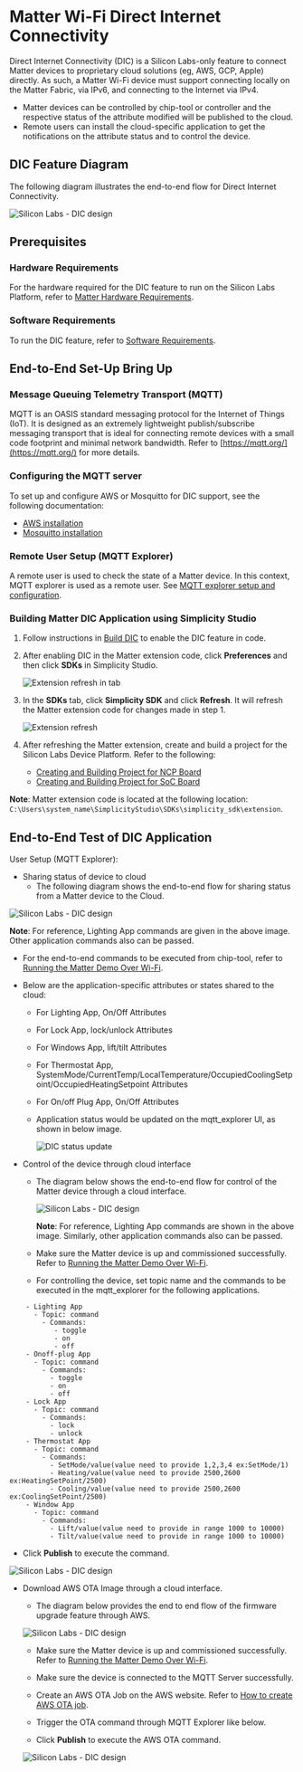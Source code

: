 # Matter Wi-Fi Direct Internet Connectivity

Direct Internet Connectivity (DIC) is a Silicon Labs-only feature to connect Matter devices to proprietary cloud solutions (eg, AWS, GCP, Apple) directly. As such, a Matter Wi-Fi device must support connecting locally on the Matter Fabric, via IPv6, and connecting to the Internet via IPv4.

- Matter devices can be controlled by chip-tool or controller and the respective status of the attribute modified will be published to the cloud.
- Remote users can install the cloud-specific application to get the notifications on the attribute status and to control the device.

## DIC Feature Diagram

The following diagram illustrates the end-to-end flow for Direct Internet Connectivity.

![Silicon Labs - DIC design](images/dic-flow.png)

## Prerequisites

### Hardware Requirements

For the hardware required for the DIC feature to run on the Silicon Labs Platform, refer to [Matter Hardware Requirements](/matter/<docspace-docleaf-version>/matter-prerequisites/hardware-requirements).

### Software Requirements

To run the DIC feature, refer to [Software Requirements](/matter/<docspace-docleaf-version>/matter-prerequisites/software-requirements).

## End-to-End Set-Up Bring Up

### Message Queuing Telemetry Transport (MQTT)

MQTT is an OASIS standard messaging protocol for the Internet of Things (IoT). It is designed as an extremely lightweight publish/subscribe messaging transport that is ideal for connecting remote devices with a small code footprint and minimal network bandwidth. Refer to [https://mqtt.org/](https://mqtt.org/) for more details.

### Configuring the MQTT server

To set up and configure AWS or Mosquitto for DIC support, see the following documentation:

- [AWS installation](./aws-configuration-registration.md)
- [Mosquitto installation](./mosquitto-setup.md)

### Remote User Setup (MQTT Explorer)

A remote user is used to check the state of a Matter device. In this context, MQTT explorer is used as a remote user. See [MQTT explorer setup and configuration](./mqtt-explorer-setup.md).

### Building Matter DIC Application using Simplicity Studio

1. Follow instructions in [Build DIC](./build-dic.md) to enable the DIC feature in code.

2. After enabling DIC in the Matter extension code, click **Preferences** and then click **SDKs** in Simplicity Studio.

    ![Extension refresh in tab](images/dic-extension-refresh.png)

3. In the **SDKs** tab, click  **Simplicity SDK** and click **Refresh**. It will refresh the Matter extension code for changes made in step 1.

    ![Extension refresh](images/dic-extension-refresh-1.png)

4. After refreshing the Matter extension, create and build a project for the Silicon Labs Device Platform. Refer to the following:

    - [Creating and Building Project for NCP Board](/matter/<docspace-docleaf-version>/matter-wifi-getting-started-example/getting-started-efx32-ncp#building-and-flashing-an-application)
    - [Creating and Building Project for SoC Board](/matter/<docspace-docleaf-version>/matter-wifi-getting-started-example/getting-started-with-soc#building-the-917-soc-matter-accessory-devices-using-simplicity-studio)

**Note**: Matter extension code is located at the following location: `C:\Users\system_name\SimplicityStudio\SDKs\simplicity_sdk\extension`.

## End-to-End Test of DIC Application

User Setup (MQTT Explorer):

- Sharing status of device to cloud
  - The following diagram shows the end-to-end flow for sharing status from a Matter device to the Cloud.

![Silicon Labs - DIC design](images/dic-status-sharing.png)

  **Note**: For reference, Lighting App commands are given in the above image. Other application commands also can be passed.

- For the end-to-end commands to be executed from chip-tool, refer to [Running the Matter Demo Over Wi-Fi](/matter/<docspace-docleaf-version>/matter-wifi-run-demo).
- Below are the application-specific attributes or states shared to the cloud:
  - For Lighting App, On/Off Attributes
  - For Lock App, lock/unlock Attributes
  - For Windows App, lift/tilt Attributes
  - For Thermostat App, SystemMode/CurrentTemp/LocalTemperature/OccupiedCoolingSetpoint/OccupiedHeatingSetpoint Attributes
  - For On/off Plug App, On/Off Attributes
  - Application status would be updated on the mqtt_explorer UI, as shown in below image.
  
      ![DIC status update](images/mqtt-explorer-4.png)

- Control of the device through cloud interface
  - The diagram below shows the end-to-end flow for control of the Matter device through a cloud interface.
  
      ![Silicon Labs - DIC design](images/dic-control-part.png)

    **Note**: For reference, Lighting App commands are shown in the above image. Similarly, other application commands also can be passed.

  - Make sure the Matter device is up and commissioned successfully. Refer to [Running the Matter Demo Over Wi-Fi](/matter/<docspace-docleaf-version>/matter-wifi-run-demo).
  - For controlling the device, set topic name and the commands to be executed in the mqtt_explorer for the following applications.

```shell
    - Lighting App
      - Topic: command
        - Commands:
           - toggle
           - on
           - off
    - Onoff-plug App
      - Topic: command
        - Commands:
          - toggle
          - on
          - off
    - Lock App
      - Topic: command
        - Commands:
          - lock
          - unlock
    - Thermostat App
      - Topic: command
        - Commands:
          - SetMode/value(value need to provide 1,2,3,4 ex:SetMode/1)
          - Heating/value(value need to provide 2500,2600 ex:HeatingSetPoint/2500)
          - Cooling/value(value need to provide 2500,2600 ex:CoolingSetPoint/2500)
    - Window App
      - Topic: command
        - Commands:
          - Lift/value(value need to provide in range 1000 to 10000)
          - Tilt/value(value need to provide in range 1000 to 10000)
```

- Click **Publish** to execute the command.

![Silicon Labs - DIC design](images/control-device-through-cloud.png)

- Download AWS OTA Image through a cloud interface.
  
  - The diagram below provides the end to end flow of the firmware upgrade feature through AWS.

  ![Silicon Labs - DIC design](images/dic-aws-ota.png)

  - Make sure the Matter device is up and commissioned successfully. Refer to [Running the Matter Demo Over Wi-Fi](/matter/<docspace-docleaf-version>/matter-wifi-run-demo).
  
  - Make sure the device is connected to the MQTT Server successfully.
  
  - Create an AWS OTA Job on the AWS website. Refer to [How to create AWS OTA job](./aws-configuration-registration.md).
  
  - Trigger the OTA command through MQTT Explorer like below.
  
  - Click **Publish** to execute the AWS OTA command.
  
  ![Silicon Labs - DIC design](images/download-aws-ota-through-cloud.png)

